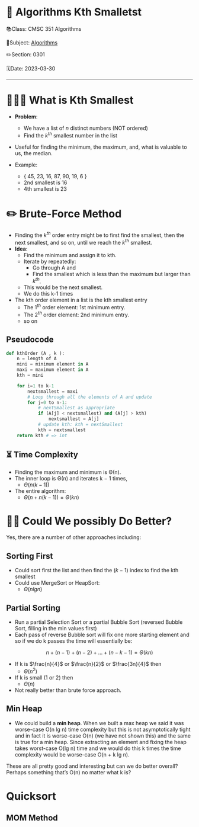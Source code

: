 # 🔰 Algorithms Kth Smalletst

📚Class: CMSC 351 Algorithms

📘Subject: <a href="https://github.com/lamula21/cheat-sheets/blob/main/CMSC%20351%20Algorithms/Algorithms.md">Algorithms</a>

✏️Section: 0301

🗓️Date: 2023-03-30

---

# 🤷🏻‍♂️ What is Kth Smallest
- **Problem**: 
	- We have a list of $n$ distinct numbers (NOT ordered)  
	- Find the $k^{th}$ smallest number in the list
- Useful for finding the minimum, the maximum, and, what is valuable to us, the median.

- Example:
	- { 45, 23, 16, 87, 90, 19, 6 }  
	- 2nd smallest is 16  
	- 4th smallest is 23

# ✏️ Brute-Force Method
- Finding the $k^{th}$ order entry might be to first find the smallest, then the next smallest, and so on, until we reach the $k^{th}$ smallest.
- **Idea**: 
	- Find the minimum and assign it to kth. 
	- Iterate by repeatedly: 
		- Go through A and 
		- Find the smallest which is less than the maximum but larger than $k^{th}$.
	- This would be the next smallest. 
	- We do this k-1 times
- The kth order element in a list is the kth smallest entry
	- The $1^{th}$ order element: 1st minimum entry.
	- The $2^{th}$ order element: 2nd minimum entry.
	- so on

## Pseudocode
```python
def kthOrder (A , k ):
	n = length of A  
	mini = minimum element in A  
	maxi = maximum element in A  
	kth = mini  

	for i=1 to k-1
		nextsmallest = maxi 		
		# Loop through all the elements of A and update
		for j=0 to n-1:
			# nextSmallest as appropriate 
			if (A[j] < nextsmallest) and (A[j] > kth) 
				nextsmallest = A[j]
			# update kth: kth = nextSmallest
			kth = nextsmallest
	return kth # => int
```

## ⏳ Time Complexity
- Finding the maximum and minimum is Θ(n). 
- The inner loop is Θ(n) and iterates k − 1 times, 
	- $Θ(n(k − 1))$
- The entire algorithm:
	- $Θ(n + n(k − 1)) = Θ(kn)$

# 🙋‍♂️ Could We possibly Do Better?
Yes, there are a number of other approaches including:

## Sorting First
- Could sort first the list and then find the $(k-1)$ index to find the kth smallest
- Could use MergeSort or HeapSort: 
	- $Θ(nlgn)$


## Partial Sorting
- Run a partial Selection Sort or a partial Bubble Sort (reversed Bubble Sort, filling in the min values first)
- Each pass of reverse Bubble sort will fix one more starting element and so if we do k passes the time will essentially be:

$$n + (n − 1) + (n − 2) + ... + (n − k − 1) = Θ(kn) $$

- If k is $\frac{n}{4}$ or $\frac{n}{2}$ or $\frac{3n}{4}$ then
	- $Θ( n^{2})$
- If k is small (1 or 2) then
	- $Θ( n )$
- Not really better than brute force approach.


## Min Heap
- We could build a **min heap**. When we built a max heap we said it was worse-case O(n lg n) time complexity but this is not asymptotically tight and in fact it is worse-case O(n) (we have not shown this) and the same is true for a min heap. Since extracting an element and fixing the heap takes worst-case O(lg n) time and we would do this k times the time complexity would be worse-case O(n + k lg n).

These are all pretty good and interesting but can we do better overall? Perhaps something that’s O(n) no matter what k is?


# Quicksort 
## MOM Method